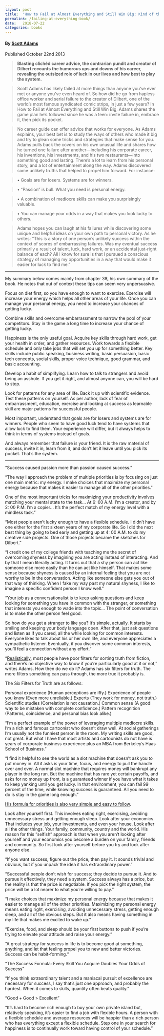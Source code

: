 ```yaml
---
layout: post
title:  "How to Fail at Almost Everything and Still Win Big: Kind of the Story of My Life"
permalink: /failing-at-everything-book/
date:   2018-07-22
categories: books
---
```


<!-- Google tag (gtag.js) -->
<script async src="https://www.googletagmanager.com/gtag/js?id=G-XSFETPYL59"></script>
<script>
  window.dataLayer = window.dataLayer || [];
  function gtag(){dataLayer.push(arguments);}
  gtag('js', new Date());

  gtag('config', 'G-XSFETPYL59');
</script>

#### By [Scott Adams](https://www.goodreads.com/book/show/17859574-how-to-fail-at-almost-everything-and-still-win-big)

Published October 22nd 2013

> **Blasting clichéd career advice, the contrarian pundit and creator of Dilbert recounts the humorous ups and downs of his career, revealing the outsized role of luck in our lives and how best to play the system.**

> Scott Adams has likely failed at more things than anyone you’ve ever met or anyone you’ve even heard of. So how did he go from hapless office worker and serial failure to the creator of Dilbert, one of the world’s most famous syndicated comic strips, in just a few years? In How to Fail at Almost Everything and Still Win Big, Adams shares the game plan he’s followed since he was a teen: invite failure in, embrace it, then pick its pocket.

> No career guide can offer advice that works for everyone. As Adams explains, your best bet is to study the ways of others who made it big and try to glean some tricks and strategies that make sense for you. Adams pulls back the covers on his own unusual life and shares how he turned one failure after another—including his corporate career, his inventions, his investments, and his two restaurants—into something good and lasting. There’s a lot to learn from his personal story, and a lot of entertainment along the way. Adams discovered some unlikely truths that helped to propel him forward. For instance:

> • Goals are for losers. Systems are for winners.

> • “Passion” is bull. What you need is personal energy.

> • A combination of mediocre skills can make you surprisingly valuable.

> • You can manage your odds in a way that makes you look lucky to others.

> Adams hopes you can laugh at his failures while discovering some unique and helpful ideas on your own path to personal victory. As he writes: “This is a story of one person’s unlikely success within the context of scores of embarrassing failures. Was my eventual success primarily a result of talent, luck, hard work, or an accidental just-right balance of each? All I know for sure is that I pursued a conscious strategy of managing my opportunities in a way that would make it easier for luck to find me.”

---

My summary below comes mainly from chapter 38, his own summary of the book. He notes that out of context these tips can seem very unpersuasive.

Focus on diet first, so you have enough to want to exercise. Exercise will increase your energy which helps all other areas of your life. Once you can manage your personal energy, you need to increase your chances of getting lucky.

Combine skills and overcome embarrassment to narrow the pool of your competitors. Stay in the game a long time to increase your chance of getting lucky.

Happiness is the only useful goal. Acquire key skills through hard work, get your health in order, and gather resources. Work towards a flexible schedule and only take jobs that will set you up for something better. Key skills include public speaking, business writing, basic persuasion, basic tech concepts, social skills, proper voice technique, good grammar, and basic accounting.

Develop a habit of simplifying. Learn how to talk to strangers and avoid being an asshole. If you get it right, and almost anyone can, you will be hard to stop.

Look for patterns for any area of life. Back it up with scientific evidence. Test these patterns on yourself. As per author, lack of fear of embarrassment, education, exercise and looking at success as learnable skill are major patterns for successful people.

Most important, understand that goals are for losers and systems are for winners. People who seem to have good luck tend to have systems that allow luck to find them. Your experience will differ, but it always helps to think in terms of systems instead of goals.

And always remember that failure is your friend. It is the raw material of success, invite it in, learn from it, and don’t let it leave until you pick its pocket. That’s the system.

---

“Success caused passion more than passion caused success.”

“The way I approach the problem of multiple priorities is by focusing on just one main metric: my energy. I make choices that maximize my personal energy because that makes it easier to manage all of the other priorities."

One of the most important tricks for maximizing your productivity involves matching your mental state to the task… At 6: 00 A.M. I’m a creator, and by 2: 00 P.M. I’m a copier… It’s the perfect match of my energy level with a mindless task.”

“Most people aren’t lucky enough to have a flexible schedule. I didn’t have one either for the first sixteen years of my corporate life. So I did the next best thing by going to bed early and getting up at 4: 00 A.M. to do my creative side projects. One of those projects became the sketches for Dilbert.”

“I credit one of my college friends with teaching me the secret of overcoming shyness by imagining you are acting instead of interacting. And by that I mean literally acting. It turns out that a shy person can act like someone else more easily than he can act like himself. That makes some sense because shyness is caused by an internal feeling that you are not worthy to be in the conversation. Acting like someone else gets you out of that way of thinking. When I fake my way past my natural shyness, I like to imagine a specific confident person I know well.”

“Your job as a conversationalist is to keep asking questions and keep looking for something you have in common with the stranger, or something that interests you enough to wade into the topic… The point of conversation is to make the other person feel good.

So how do you get a stranger to like you? It’s simple, actually. It starts by smiling and keeping your body language open. After that, just ask questions and listen as if you cared, all the while looking for common interests. Everyone likes to talk about his or her own life, and everyone appreciates a sympathetic listener. Eventually, if you discover some common interests, you’ll feel a connection without any effort.”

“[Realistically](https://productivityist.com/book-review-how-to-fail-at-almost-everything-and-still-win-big/), most people have poor filters for sorting truth from fiction, and there’s no objective way to know if you’re particularly good at it or not,” writes Adams. How then do we do it? Adams has six filters for truth. The more filters something can pass through, the more true it probably is.

The Six Filters for Truth are as follows:

Personal experience (Human perceptions are iffy.)
Experience of people you know (Even more unreliable.)
Experts (They work for money, not truth.)
Scientific studies (Correlation is not causation.)
Common sense (A good way to be mistaken with complete confidence.)
Pattern recognition (Patterns, coincidence, and personal bias look alike.)

“I’m a perfect example of the power of leveraging multiple mediocre skills. I’m a rich and famous cartoonist who doesn’t draw well. At social gatherings I’m usually not the funniest person in the room. My writing skills are good, not great. But what I have that most artists and cartoonists do not have is years of corporate business experience plus an MBA from Berkeley’s Haas School of Business.”

“I find it helpful to see the world as a slot machine that doesn’t ask you to put money in. All it asks is your time, focus, and energy to pull the handle over and over. A normal slot machine that requires money will bankrupt any player in the long run. But the machine that has rare yet certain payoffs, and asks for no money up front, is a guaranteed winner if you have what it takes to keep yanking until you get lucky. In that environment, you can fail 99 percent of the time, while knowing success is guaranteed. All you need to do is stay in the game long enough.”

[His formula for priorities is also very simple and easy to follow](https://medium.com/@PetriB/book-summary-how-to-fail-at-almost-everything-and-still-win-big-scott-adams-e56c9f1be6cb).

Look after yourself first. This involves eating right, exercising, avoiding unnecessary stress and getting enough sleep.
Look after your economics. That includes your job, your investments, and even your house.
Look after all the other things. Your family, community, country and the world.
His reason for this “selfish” approach is that when you aren’t looking after yourself and your economics you become a burden on your family, friends and community. So first look after yourself before you try and look after anyone else.

“If you want success, figure out the price, then pay it. It sounds trivial and obvious, but if you unpack the idea it has extraordinary power.”

“Successful people don’t wish for success; they decide to pursue it. And to pursue it effectively, they need a system. Success always has a price, but the reality is that the price is negotiable. If you pick the right system, the price will be a lot nearer to what you’re willing to pay.”

“I make choices that maximize my personal energy because that makes it easier to manage all of the other priorities. Maximizing my personal energy means eating right, exercising, avoiding unnecessary stress, getting enough sleep, and all of the obvious steps. But it also means having something in my life that makes me excited to wake up.”

“Exercise, food, and sleep should be your first buttons to push if you’re trying to elevate your attitude and raise your energy.”

“A great strategy for success in life is to become good at something, anything, and let that feeling propel you to new and better victories. Success can be habit-forming.“

“The Success Formula: Every Skill You Acquire Doubles Your Odds of Success”

“If you think extraordinary talent and a maniacal pursuit of excellence are necessary for success, I say that’s just one approach, and probably the hardest. When it comes to skills, quantity often beats quality.”

“Good + Good > Excellent”

“It’s hard to become rich enough to buy your own private island but, relatively speaking, it’s easier to find a job with flexible hours. A person with a flexible schedule and average resources will be happier than a rich person who has everything except a flexible schedule. Step one in your search for happiness is to continually work toward having control of your schedule.”
